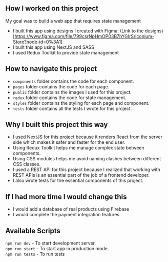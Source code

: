## How I worked on this project
My goal was to  build a web app that requires state management

* I built this app using designs I created with Figma: (Link to the designs)[https://www.figma.com/file/799csrNpHmOP03B7hYGIrS/Iconium-Store?node-id=0%3A1]
* I built this app using NextJS and SASS
* I used Redux Toolkit to provide state management

## How to navigate this project
* `components` folder contains the code for each component.
* `pages` folder contains the code for each page.
* `public` folder contains the images I used for this project.
* `redux` folder contains the code for state management.
* `styles` folder contains the styling for each page and component.
* `tests` folder contains all the tests I wrote for this project.

## Why I built this project this way
* I used NextJS for this project because it renders React from the server side which makes it safer and faster for the end user.
* Using Redux Toolkit helps me manage complex state between components.
* Using CSS modules helps me avoid naming clashes between different CSS classes.
* I used a REST API for this project because I realized that working with REST APIs is an essential part of the job of a frontend developer.
* I also wrote tests for the essential components of this project.

## If I had more time I would change this
* I would add a database of real products using Firebase
* I would complete the payment integration features

## Available Scripts
`npm run dev` - To start development server.  
`npm run start` - To start app in production mode.  
`npm run tests` - To run tests  
